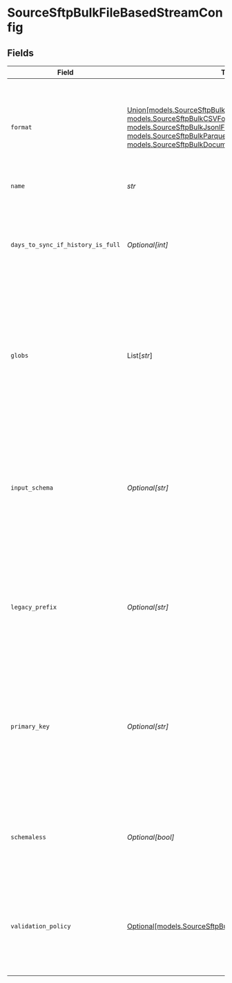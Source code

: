 # SourceSftpBulkFileBasedStreamConfig


## Fields

| Field                                                                                                                                                                                                                                      | Type                                                                                                                                                                                                                                       | Required                                                                                                                                                                                                                                   | Description                                                                                                                                                                                                                                |
| ------------------------------------------------------------------------------------------------------------------------------------------------------------------------------------------------------------------------------------------ | ------------------------------------------------------------------------------------------------------------------------------------------------------------------------------------------------------------------------------------------ | ------------------------------------------------------------------------------------------------------------------------------------------------------------------------------------------------------------------------------------------ | ------------------------------------------------------------------------------------------------------------------------------------------------------------------------------------------------------------------------------------------ |
| `format`                                                                                                                                                                                                                                   | [Union[models.SourceSftpBulkAvroFormat, models.SourceSftpBulkCSVFormat, models.SourceSftpBulkJsonlFormat, models.SourceSftpBulkParquetFormat, models.SourceSftpBulkDocumentFileTypeFormatExperimental]](../models/sourcesftpbulkformat.md) | :heavy_check_mark:                                                                                                                                                                                                                         | The configuration options that are used to alter how to read incoming files that deviate from the standard formatting.                                                                                                                     |
| `name`                                                                                                                                                                                                                                     | *str*                                                                                                                                                                                                                                      | :heavy_check_mark:                                                                                                                                                                                                                         | The name of the stream.                                                                                                                                                                                                                    |
| `days_to_sync_if_history_is_full`                                                                                                                                                                                                          | *Optional[int]*                                                                                                                                                                                                                            | :heavy_minus_sign:                                                                                                                                                                                                                         | When the state history of the file store is full, syncs will only read files that were last modified in the provided day range.                                                                                                            |
| `globs`                                                                                                                                                                                                                                    | List[*str*]                                                                                                                                                                                                                                | :heavy_minus_sign:                                                                                                                                                                                                                         | The pattern used to specify which files should be selected from the file system. For more information on glob pattern matching look <a href="https://en.wikipedia.org/wiki/Glob_(programming)">here</a>.                                   |
| `input_schema`                                                                                                                                                                                                                             | *Optional[str]*                                                                                                                                                                                                                            | :heavy_minus_sign:                                                                                                                                                                                                                         | The schema that will be used to validate records extracted from the file. This will override the stream schema that is auto-detected from incoming files.                                                                                  |
| `legacy_prefix`                                                                                                                                                                                                                            | *Optional[str]*                                                                                                                                                                                                                            | :heavy_minus_sign:                                                                                                                                                                                                                         | The path prefix configured in v3 versions of the S3 connector. This option is deprecated in favor of a single glob.                                                                                                                        |
| `primary_key`                                                                                                                                                                                                                              | *Optional[str]*                                                                                                                                                                                                                            | :heavy_minus_sign:                                                                                                                                                                                                                         | The column or columns (for a composite key) that serves as the unique identifier of a record. If empty, the primary key will default to the parser's default primary key.                                                                  |
| `schemaless`                                                                                                                                                                                                                               | *Optional[bool]*                                                                                                                                                                                                                           | :heavy_minus_sign:                                                                                                                                                                                                                         | When enabled, syncs will not validate or structure records against the stream's schema.                                                                                                                                                    |
| `validation_policy`                                                                                                                                                                                                                        | [Optional[models.SourceSftpBulkValidationPolicy]](../models/sourcesftpbulkvalidationpolicy.md)                                                                                                                                             | :heavy_minus_sign:                                                                                                                                                                                                                         | The name of the validation policy that dictates sync behavior when a record does not adhere to the stream schema.                                                                                                                          |